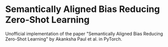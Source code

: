 # Semantically Aligned Bias Reducing Zero-Shot Learning
Unofficial implementation of the paper "Semantically Aligned Bias Reducing Zero-Shot Learning" by Akanksha Paul et al. in PyTorch.
